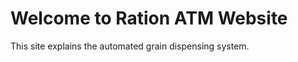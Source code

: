 <!DOCTYPE html>
<html>
<head>
  <title>Ration ATM Project</title>
</head>
<body>
  <h1>Welcome to Ration ATM Website</h1>
  <p>This site explains the automated grain dispensing system.</p>
</body>
</html>
